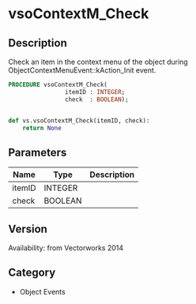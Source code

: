 # vsoContextM_Check

## Description
Check an item in the context menu of the object during ObjectContextMenuEvent::kAction_Init event.

```pascal
PROCEDURE vsoContextM_Check(
				itemID : INTEGER;
				check  : BOOLEAN);
```

```python

def vs.vsoContextM_Check(itemID, check):
    return None
```

## Parameters
|Name|Type|Description|
|---|---|---|
|itemID|INTEGER||
|check|BOOLEAN||

## Version
Availability: from Vectorworks 2014
## Category
* Object Events

